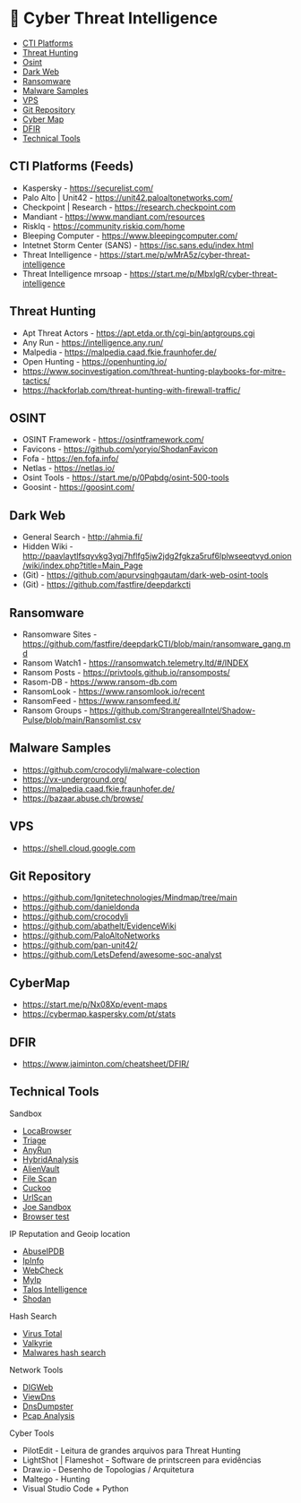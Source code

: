 # 🔎 Cyber Threat Intelligence 
* [CTI Platforms](#threat-intel)
* [Threat Hunting](#threat-hunting)
* [Osint](#Osint)
* [Dark Web](#dark-web)
* [Ransomware](#ransomware)
* [Malware Samples](#malware-samples)
* [VPS](#vps)
* [Git Repository](#git-repository)
* [Cyber Map](#cyber-map)
* [DFIR](#dfir)
* [Technical Tools](#technical-tools)

## CTI Platforms (Feeds) 

- Kaspersky - https://securelist.com/
- Palo Alto | Unit42 - https://unit42.paloaltonetworks.com/
- Checkpoint | Research - https://research.checkpoint.com
- Mandiant - https://www.mandiant.com/resources
- RiskIq - https://community.riskiq.com/home
- Bleeping Computer - https://www.bleepingcomputer.com/
- Intetnet Storm Center (SANS) - https://isc.sans.edu/index.html
- Threat Intelligence - https://start.me/p/wMrA5z/cyber-threat-intelligence
- Threat Intelligence mrsoap - https://start.me/p/MbxlgR/cyber-threat-intelligence

## Threat Hunting

- Apt Threat Actors - https://apt.etda.or.th/cgi-bin/aptgroups.cgi
- Any Run - https://intelligence.any.run/
- Malpedia - https://malpedia.caad.fkie.fraunhofer.de/
- Open Hunting - https://openhunting.io/
- https://www.socinvestigation.com/threat-hunting-playbooks-for-mitre-tactics/
- https://hackforlab.com/threat-hunting-with-firewall-traffic/

## OSINT

- OSINT Framework - https://osintframework.com/
- Favicons - https://github.com/yoryio/ShodanFavicon
- Fofa - https://en.fofa.info/
- Netlas - https://netlas.io/
- Osint Tools - https://start.me/p/0Pqbdg/osint-500-tools
- Goosint - https://goosint.com/

## Dark Web

- General Search - http://ahmia.fi/
- Hidden Wiki - http://paavlaytlfsqyvkg3yqj7hflfg5jw2jdg2fgkza5ruf6lplwseeqtvyd.onion/wiki/index.php?title=Main_Page
- (Git) - https://github.com/apurvsinghgautam/dark-web-osint-tools
- (Git) - https://github.com/fastfire/deepdarkcti

## Ransomware

- Ransomware Sites - https://github.com/fastfire/deepdarkCTI/blob/main/ransomware_gang.md
- Ransom Watch1 - https://ransomwatch.telemetry.ltd/#/INDEX
- Ransom Posts - https://privtools.github.io/ransomposts/
- Rasom-DB - https://www.ransom-db.com
- RansomLook - https://www.ransomlook.io/recent
- RansomFeed - https://www.ransomfeed.it/
- Ransom Groups - https://github.com/StrangerealIntel/Shadow-Pulse/blob/main/Ransomlist.csv

## Malware Samples 

- https://github.com/crocodyli/malware-colection
- https://vx-underground.org/
- https://malpedia.caad.fkie.fraunhofer.de/
- https://bazaar.abuse.ch/browse/
  

## VPS

- https://shell.cloud.google.com

## Git Repository

- https://github.com/Ignitetechnologies/Mindmap/tree/main
- https://github.com/danieldonda
- https://github.com/crocodyli
- https://github.com/abathelt/EvidenceWiki
- https://github.com/PaloAltoNetworks
- https://github.com/pan-unit42/
- https://github.com/LetsDefend/awesome-soc-analyst

## CyberMap
- https://start.me/p/Nx08Xp/event-maps
- https://cybermap.kaspersky.com/pt/stats

## DFIR

- https://www.jaiminton.com/cheatsheet/DFIR/

## Technical Tools

Sandbox

- [LocaBrowser](https://www.locabrowser.com/)
- [Triage](https://tria.ge/)
- [AnyRun](https://any.run/)
- [HybridAnalysis](https://www.hybrid-analysis.com/)
- [AlienVault](https://otx.alienvault.com/browse/global/pulses?include_inactive=0&sort=-modified&page=1)
- [File Scan](https://www.filescan.io/scan)
- [Cuckoo](https://sandbox.pikker.ee/)
- [UrlScan](https://urlscan.io/)
- [Joe Sandbox](https://www.joesandbox.com)
- [Browser test ](https://www.browserling.com/)

IP Reputation and Geoip location
- [AbuseIPDB](https://www.abuseipdb.com/) 
- [IpInfo](https://ipinfo.io/)
- [WebCheck](https://web-check.as93.net/)
- [MyIp](https://myip.ms/)
- [Talos Intelligence](https://talosintelligence.com/)
- [Shodan](https://www.shodan.io)


Hash Search
- [Virus Total](https://www.virustotal.com/)
- [Valkyrie](https://valkyrie.comodo.com/)
- [Malwares hash search](https://www.malwares.com)


Network Tools
- [DIGWeb](https://www.digwebinterface.com/)
- [ViewDns](https://viewdns.info/)
- [DnsDumpster](https://dnsdumpster.com/)
- [Pcap Analysis](https://apackets.com)


Cyber Tools
 - PilotEdit - Leitura de grandes arquivos para Threat Hunting
 - LightShot | Flameshot - Software de printscreen para evidências
 - Draw.io - Desenho de Topologias / Arquitetura
 - Maltego - Hunting
 - Visual Studio Code + Python


 
 

